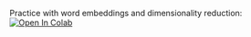 ﻿Practice with word embeddings and dimensionality reduction:
[![Open In Colab](https://colab.research.google.com/assets/colab-badge.svg)](https://colab.research.google.com/github/neychev/harbour_ml2020/blob/master/day14_Unsupervised_learning/14_fun_with_embeddings.ipynb)